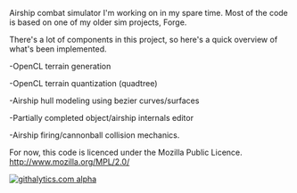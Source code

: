 Airship combat simulator I'm working on in my spare time. Most of the code is based on one of my older sim projects, Forge.

There's a lot of components in this project, so here's a quick overview of what's been implemented.

-OpenCL terrain generation

-OpenCL terrain quantization (quadtree)

-Airship hull modeling using bezier curves/surfaces

-Partially completed object/airship internals editor

-Airship firing/cannonball collision mechanics.


For now, this code is licenced under the Mozilla Public Licence.
http://www.mozilla.org/MPL/2.0/

[![githalytics.com alpha](https://cruel-carlota.pagodabox.com/0ac64015708f0a4b47a68145827c6fae "githalytics.com")](http://githalytics.com/bsamuels453/Gondola)
